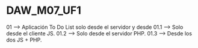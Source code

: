 # DAW_M07_UF1

01 --> Aplicación To Do List  solo desde el servidor y desde 
01.1 --> Solo desde el cliente JS.
01.2 --> Solo desde el servidor PHP.
01.3 --> Desde los dos JS + PHP.

